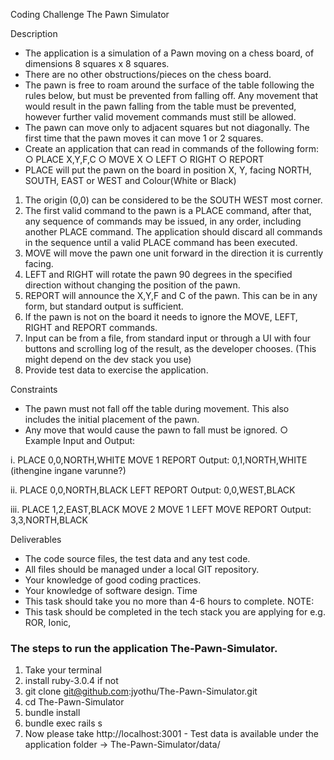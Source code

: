 
Coding Challenge
The Pawn Simulator

Description
  - The application is a simulation of a Pawn moving on a chess board, of dimensions 8
squares x 8 squares.
  - There are no other obstructions/pieces on the chess board.
  - The pawn is free to roam around the surface of the table following the rules below,
but must be prevented from falling off. Any movement that would result in the pawn
falling from the table must be prevented, however further valid movement commands
must still be allowed.
  - The pawn can move only to adjacent squares but not diagonally. The first time that
the pawn moves it can move 1 or 2 squares.
- Create an application that can read in commands of the following form:
○ PLACE X,Y,F,C
○ MOVE X
○ LEFT
○ RIGHT
○ REPORT
- PLACE will put the pawn on the board in position X, Y, facing NORTH, SOUTH,
EAST or WEST and Colour(White or Black)

1. The origin (0,0) can be considered to be the SOUTH WEST most corner.
2. The first valid command to the pawn is a PLACE command, after that, any sequence
of commands may be issued, in any order, including another PLACE command. The
application should discard all commands in the sequence until a valid PLACE
command has been executed.
3. MOVE will move the pawn one unit forward in the direction it is currently facing.
4. LEFT and RIGHT will rotate the pawn 90 degrees in the specified direction without
changing the position of the pawn.
5. REPORT will announce the X,Y,F and C of the pawn. This can be in any form, but
standard output is sufficient.
6. If the pawn is not on the board it needs to ignore the MOVE, LEFT, RIGHT and
REPORT commands.
7. Input can be from a file, from standard input or through a UI with four buttons and
scrolling log of the result, as the developer chooses. (This might depend on the dev
stack you use)
8. Provide test data to exercise the application.

Constraints
- The pawn must not fall off the table during movement. This also includes the initial
placement of the pawn.
- Any move that would cause the pawn to fall must be ignored.
○ Example Input and Output:

i. PLACE 0,0,NORTH,WHITE
MOVE 1
REPORT
Output: 0,1,NORTH,WHITE (ithengine ingane varunne?)

ii. PLACE 0,0,NORTH,BLACK
LEFT
REPORT
Output: 0,0,WEST,BLACK

iii. PLACE 1,2,EAST,BLACK
MOVE 2
MOVE 1
LEFT
MOVE
REPORT
Output: 3,3,NORTH,BLACK


Deliverables
- The code source files, the test data and any test code.
- All files should be managed under a local GIT repository.
- Your knowledge of good coding practices.
-  Your knowledge of software design.
Time
- This task should take you no more than 4-6 hours to complete.
NOTE:
- This task should be completed in the tech stack you are applying for e.g. ROR, Ionic,



### The steps to run the application The-Pawn-Simulator.

  1. Take your terminal
  2. install ruby-3.0.4 if not
  3. git clone git@github.com:jyothu/The-Pawn-Simulator.git
  4. cd The-Pawn-Simulator
  5. bundle install
  6. bundle exec rails s
  7. Now please take http://localhost:3001
    - Test data is available under the application folder -> The-Pawn-Simulator/data/
